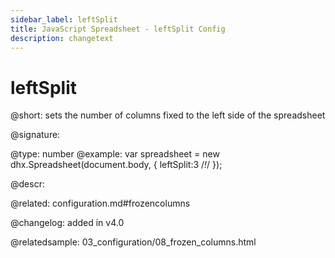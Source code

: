 ```yaml
---
sidebar_label: leftSplit
title: JavaScript Spreadsheet - leftSplit Config
description: changetext
---
```


# leftSplit

@short: sets the number of columns fixed to the left side of the spreadsheet

@signature:

@type: number
@example:
var spreadsheet = new dhx.Spreadsheet(document.body, {
    leftSplit:3 /*!*/
});

@descr:

@related:
configuration.md#frozencolumns

@changelog: added in v4.0

@relatedsample: 03_configuration/08_frozen_columns.html
